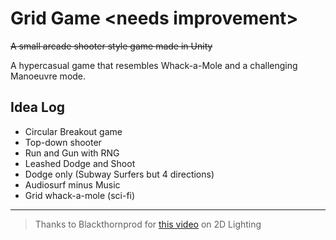 # Grid Game \<needs improvement>

~~A small arcade shooter style game made in Unity~~

A hypercasual game that resembles Whack-a-Mole and a challenging Manoeuvre mode.

## Idea Log

* Circular Breakout game
* Top-down shooter
* Run and Gun with RNG
* Leashed Dodge and Shoot
* Dodge only (Subway Surfers but 4 directions)
* Audiosurf minus Music
* Grid whack-a-mole (sci-fi)

___

> Thanks to Blackthornprod for [this video](https://youtu.be/fwyAoE_uMFo) on 2D Lighting